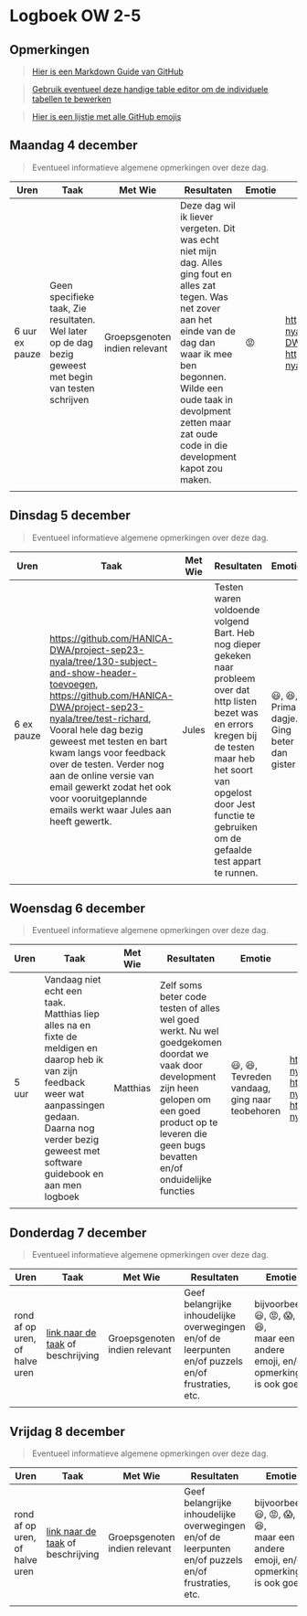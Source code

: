 # Logboek OW 2-5

## Opmerkingen

> [Hier is een Markdown Guide van GitHub](https://guides.github.com/features/mastering-markdown/)

> [Gebruik eventueel deze handige table editor om de individuele tabellen te bewerken](https://www.tablesgenerator.com/markdown_tables)

> [Hier is een lijstje met alle GitHub emojis](https://github.com/ikatyang/emoji-cheat-sheet/blob/master/README.md)

## Maandag 4 december

> Eventueel informatieve algemene opmerkingen over deze dag.

| Uren | Taak  | Met Wie | Resultaten | Emotie | Link |
|---|---|---|---|---|---|
| 6 uur ex pauze | Geen specifieke taak, Zie resultaten. Wel later op de dag bezig geweest met begin van testen schrijven | Groepsgenoten indien relevant | Deze dag wil ik liever vergeten. Dit was echt niet mijn dag. Alles ging fout en alles zat tegen. Was net zover aan het einde van de dag dan waar ik mee ben begonnen. Wilde een oude taak in devolpment zetten maar zat oude code in die development kapot zou maken.  | :rage: | https://github.com/HANICA-DWA/project-sep23-nyala/commit/ec68d1d7c7d18fd02c6fb83eb5bad33fa4f40ee2,https://github.com/HANICA-DWA/project-sep23-nyala/commit/fa04f208162a36fbdec6ac44edd0485ea807095e, https://github.com/HANICA-DWA/project-sep23-nyala/commit/0d34c65502c42626006b6d1613aaa50ab1dc0e96  |
| | | | | | |


## Dinsdag 5 december

> Eventueel informatieve algemene opmerkingen over deze dag.

| Uren | Taak  | Met Wie | Resultaten | Emotie | Link |
|---|---|---|---|---|---|
| 6 ex pauze | https://github.com/HANICA-DWA/project-sep23-nyala/tree/130-subject-and-show-header-toevoegen, https://github.com/HANICA-DWA/project-sep23-nyala/tree/test-richard, Vooral hele dag bezig geweest met testen en bart kwam langs voor feedback over de testen. Verder nog aan de online versie van email gewerkt zodat het ook voor vooruitgeplannde emails werkt waar Jules aan heeft gewertk. | Jules | Testen waren voldoende volgend Bart. Heb nog dieper gekeken naar probleem over dat http listen bezet was en errors kregen bij de testen maar heb het soort van opgelost door Jest functie te gebruiken om de gefaalde test appart te runnen. |:smiley:, :satisfied:, Prima dagje. Ging beter dan gister |https://github.com/HANICA-DWA/project-sep23-nyala/commit/ccf5f2cd776b850125f4b8239b1e9b906b7acd6d, https://github.com/HANICA-DWA/project-sep23-nyala/commit/a2dcbb474d5ea3b8d140902ddf51585b4c5fd016, https://github.com/HANICA-DWA/project-sep23-nyala/commit/bbcbbb5230d10617ebadfb50d0b3a0d5e0ae71da, https://github.com/HANICA-DWA/project-sep23-nyala/commit/c3849f05b609fc091c6bcdfbd04746a2022ce723, https://github.com/HANICA-DWA/project-sep23-nyala/commit/d1e18c49ac9302cfcef415904abce250c00e2d5d, https://github.com/HANICA-DWA/project-sep23-nyala/commit/9abfa8237a169c306d9a1e7139a1fb0229fe4879, https://github.com/HANICA-DWA/project-sep23-nyala/commit/cb6d0e0025e716e12aa59be1770f0170586fed36  |
| | | | | | |

## Woensdag 6 december

> Eventueel informatieve algemene opmerkingen over deze dag.

| Uren | Taak  | Met Wie | Resultaten | Emotie | Link |
|---|---|---|---|---|---|
| 5 uur | Vandaag niet echt een taak. Matthias liep alles na en fixte de meldigen en daarop heb ik van zijn feedback weer wat aanpassingen gedaan. Daarna nog verder bezig geweest met software guidebook en aan men logboek | Matthias | Zelf soms beter code testen of alles wel goed werkt. Nu wel goedgekomen doordat we vaak door development zijn heen gelopen om een goed product op te leveren die geen bugs bevatten en/of onduidelijke functies  |:smiley:,  :satisfied:, Tevreden vandaag, ging naar teobehoren | https://github.com/HANICA-DWA/project-sep23-nyala/commit/afea6f8aab946e252981bb2a826a8451f6509544, https://github.com/HANICA-DWA/project-sep23-nyala/commit/cb6d0e0025e716e12aa59be1770f0170586fed36, https://github.com/HANICA-DWA/project-sep23-nyala/commit/34afdbe4e7415bc478154bdf44e706ad205ce8bd |
| | | | | | |

## Donderdag 7 december

> Eventueel informatieve algemene opmerkingen over deze dag.

| Uren | Taak  | Met Wie | Resultaten | Emotie | Link |
|---|---|---|---|---|---|
| rond af op uren, of halve uren | [link naar de taak](https://github.com/link-naar-de-taak) of beschrijving | Groepsgenoten indien relevant | Geef belangrijke inhoudelijke overwegingen en/of de leerpunten en/of puzzels en/of frustraties, etc.  |bijvoorbeeld <br />:smiley:, :rage:, :scream:, of :satisfied:, <br />maar een andere emoji, en/of opmerking is ook goed | [link naar de resultaten](https://github.com/link-naar-de-commit) |
| | | | | | |



## Vrijdag 8 december

> Eventueel informatieve algemene opmerkingen over deze dag.

| Uren | Taak  | Met Wie | Resultaten | Emotie | Link |
|---|---|---|---|---|---|
| rond af op uren, of halve uren | [link naar de taak](https://github.com/link-naar-de-taak) of beschrijving | Groepsgenoten indien relevant | Geef belangrijke inhoudelijke overwegingen en/of de leerpunten en/of puzzels en/of frustraties, etc.  |bijvoorbeeld <br />:smiley:, :rage:, :scream:, of :satisfied:, <br />maar een andere emoji, en/of opmerking is ook goed | [link naar de resultaten](https://github.com/link-naar-de-commit) |
| | | | | | |
